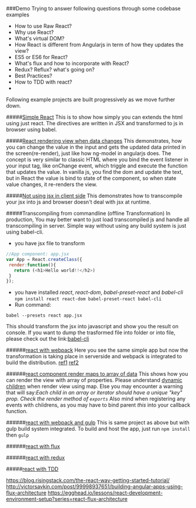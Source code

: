 ###Demo
Trying to answer following questions through some codebase examples
* How to use Raw React?
* Why use React?
* What's virtual DOM?
* How React is different from Angularjs in term of how they updates the view?
* ES5 or ES6 for React?
* What's flux and how to incorporate with React?
* Redux? Reflux? what's going on?
* Best Practices?
* How to TDD with react?
* 

Following example projects are built progressively as we move further down.

#####[Simple React](https://github.com/bhochhi/react-guide/tree/master/examples/simple-react)
This is to show how simply you can extends the html using just react. The directives are written in JSX and transformed to js in browser using babel.

#####[React rendering view when data changes](https://github.com/bhochhi/react-guide/tree/v-input-update)
This demonstrates, how you can change the value in the input and gets the updated data printed in the screen(re-render), just like how ng-model in angularjs does. The concept is very similar to classic HTML where you bind the event listener in your input tag, like onChange event, which triggle and execute the function that updates the value. In vanilla js, you find the dom and update the text, but in React the value is bind to state of the component, so when state value changes, it re-renders the view.

#####[Not using jsx in client side](https://github.com/bhochhi/react-guide/tree/v-offline-transformation)
This demonstrates how to transcompile your jsx into js and browser doesn't deal with jsx at runtime.

#####Transcompiling from commandline (offline Transformation)
In production, You may better want to just load transcompiled js and handle all transcompiling in server. Simple way without using any build system is just using babel-cli.
 * you have jsx file to transform
 
 ```js
 //App component: app.jsx
 var App = React.createClass({
  render:function(){
    return (<h1>Hello world!!</h2>)
  }
 });
 ```
 * you have installed  _react_, _react-dom_, _babel-preset-react_ and _babel-cli_    
 ```npm install react react-dom babel-preset-react babel-cli```
 * Run command:
 
 ```babel --presets react app.jsx```

This should transform the jsx into javascript and show you the result on console. If you want to dump the trasformed file into folder or into file, please check out the link:[babel-cli](https://babeljs.io/docs/usage/cli/)


######[react with webpack](https://github.com/bhochhi/react-guide/tree/v-react-with-webpack) 
Here you see the same simple app but now the transformation is taking place in serverside and webpack is integrated to build the distribution. [ref1](https://robots.thoughtbot.com/setting-up-webpack-for-react-and-hot-module-replacement) [ref2](http://survivejs.com/webpack/introduction/)

######[react component render maps to array of data](https://github.com/bhochhi/react-guide/tree/v-render-maps)
This shows how you can render the view with array of properties. Please understand [dynamic children](http://facebook.github.io/react/docs/multiple-components.html#dynamic-children) when render view using map. Else you may encounter a warning that will say:_Each child in an array or iterator should have a unique "key" prop. Check the render method of `exports`_ Also mind when registering any events with childrens, as you may have to bind parent _this_ into your callback function.

######[react with webpack and gulp]()
This is same project as above but with gulp build system integrated. To build and host the app, just run ```npm install``` then ```gulp```

######[react with flux]()

######[react with redux]()

#####[react with TDD](http://teropa.info/blog/2015/09/10/full-stack-redux-tutorial.html)


https://blog.risingstack.com/the-react-way-getting-started-tutorial/
http://victorsavkin.com/post/99998937651/building-angular-apps-using-flux-architecture
https://egghead.io/lessons/react-development-environment-setup?series=react-flux-architecture
